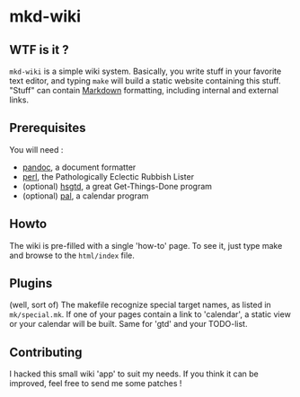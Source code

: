 # mkd-wiki

## WTF is it ?

`mkd-wiki` is a simple wiki system. Basically, you write stuff in your favorite
text editor, and typing `make` will build a static website containing this
stuff. "Stuff" can contain
[Markdown](http://daringfireball.net/projects/markdown/) formatting, including
internal and external links.

## Prerequisites

You will need :

  * [pandoc](http://github.com/jgm/pandoc), a document formatter
  * [perl](http://www.perl.org/), the Pathologically Eclectic Rubbish Lister
  * (optional)
    [hsgtd](http://www.mlesniak.com/haskell/gettings-things-done-in-haskell/),
    a great Get-Things-Done program
  * (optional) [pal](http://palcal.sourceforge.net/), a calendar program

## Howto

The wiki is pre-filled with a single 'how-to' page. To see it, just type make
and browse to the `html/index` file.

## Plugins

(well, sort of) The makefile recognize special target names, as listed in
`mk/special.mk`. If one of your pages contain a link to 'calendar', a static
view or your calendar will be built. Same for 'gtd' and your TODO-list.

## Contributing

I hacked this small wiki 'app' to suit my needs. If you think it can be
improved, feel free to send me some patches !
